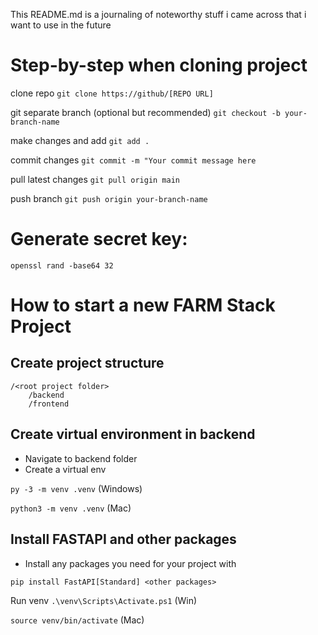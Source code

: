 This README.md is a journaling of noteworthy stuff i came across that i want to use in the future

# Step-by-step when cloning project

clone repo
`git clone https://github/[REPO URL]`

git separate branch (optional but recommended)
`git checkout -b your-branch-name`

make changes and add
`git add .`

commit changes
`git commit -m "Your commit message here`

pull latest changes
`git pull origin main`

push branch
`git push origin your-branch-name`

# Generate secret key:

``openssl rand -base64 32``

# How to start a new FARM Stack Project

## Create project structure

```
/<root project folder>
    /backend
    /frontend
```

## Create virtual environment in backend

- Navigate to backend folder
- Create a virtual env

``py -3 -m venv .venv`` (Windows)

``python3 -m venv .venv`` (Mac)

## Install FASTAPI and other packages

- Install any packages you need for your project with

``pip install FastAPI[Standard] <other packages>``

Run venv
``.\venv\Scripts\Activate.ps1`` (Win)

``source venv/bin/activate`` (Mac)
